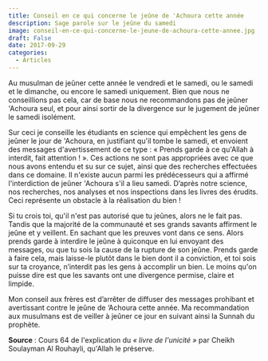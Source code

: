 ```yaml
---
title: Conseil en ce qui concerne le jeûne de 'Achoura cette année
description: Sage parole sur le jeûne du samedi
image: conseil-en-ce-qui-concerne-le-jeune-de-achoura-cette-annee.jpg
draft: False
date: 2017-09-29
categories: 
  - Articles
---
```


Au musulman de jeûner cette année le vendredi et le samedi, ou le samedi et le dimanche, ou encore le samedi uniquement. Bien que nous ne conseillions pas cela, car de base nous ne recommandons pas de jeûner 'Achoura seul, et pour ainsi sortir de la divergence sur le jugement de jeûner le samedi isolément.

Sur ceci je conseille les étudiants en science qui empêchent les gens de jeûner le jour de 'Achoura, en justifiant qu'il tombe le samedi, et envoient des messages d'avertissement de ce type : « Prends garde à ce qu'Allah à interdit, fait attention ! ». Ces actions ne sont pas appropriées avec ce que nous avons entendu et su sur ce sujet, ainsi que des recherches effectuées dans ce domaine. Il n'existe aucun parmi les prédécesseurs qui a affirmé l'interdiction de jeûner 'Achoura s'il a lieu samedi. D’après notre science, nos recherches, nos analyses et nos inspections dans les livres des érudits. Ceci représente un obstacle à la réalisation du bien !

Si tu crois toi, qu'il n'est pas autorisé que tu jeûnes, alors ne le fait pas. Tandis que la majorité de la communauté et ses grands savants affirment le jeûne et y veillent. En sachant que les preuves vont dans ce sens. Alors prends garde à interdire le jeûne à quiconque en lui envoyant des messages, ou que tu sois la cause de la rupture de son jeûne. Prends garde à faire cela, mais laisse-le plutôt dans le bien dont il a conviction, et toi sois sur ta croyance, n’interdit pas les gens à accomplir un bien. Le moins qu'on puisse dire est que les savants ont une divergence permise, claire et limpide.

Mon conseil aux frères est d’arrêter de diffuser des messages prohibant et avertissant contre le jeûne de ‘Achoura cette année. Ma recommandation aux musulmans est de veiller à jeûner ce jour en suivant ainsi la Sunnah du prophète.


**Source** : Cours 64 de l'explication du _« livre de l'unicité »_ par Cheikh Soulayman Al Rouhayli, qu'Allah le préserve.